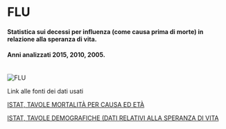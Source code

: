 # FLU
#### Statistica sui decessi per influenza (come causa prima di morte) in relazione alla speranza di vita. <br>
#### Anni analizzati 2015, 2010, 2005.<br><br>


![FLU](https://raw.githubusercontent.com/legeinteukein/dsii-2018-unirsm.github.io/master/legeinteukein/flu_02/influ.JPG)

Link alle fonti dei dati usati

[ISTAT, TAVOLE MORTALITÀ PER CAUSA ED ETÀ](http://dati.istat.it/Index.aspx?DataSetCode=DCIS_CMORTE1_EV")

[ISTAT, TAVOLE DEMOGRAFICHE (DATI RELATIVI ALLA SPERANZA DI VITA](http://demo.istat.it/tvm2016/index.php?lingua=ita")
